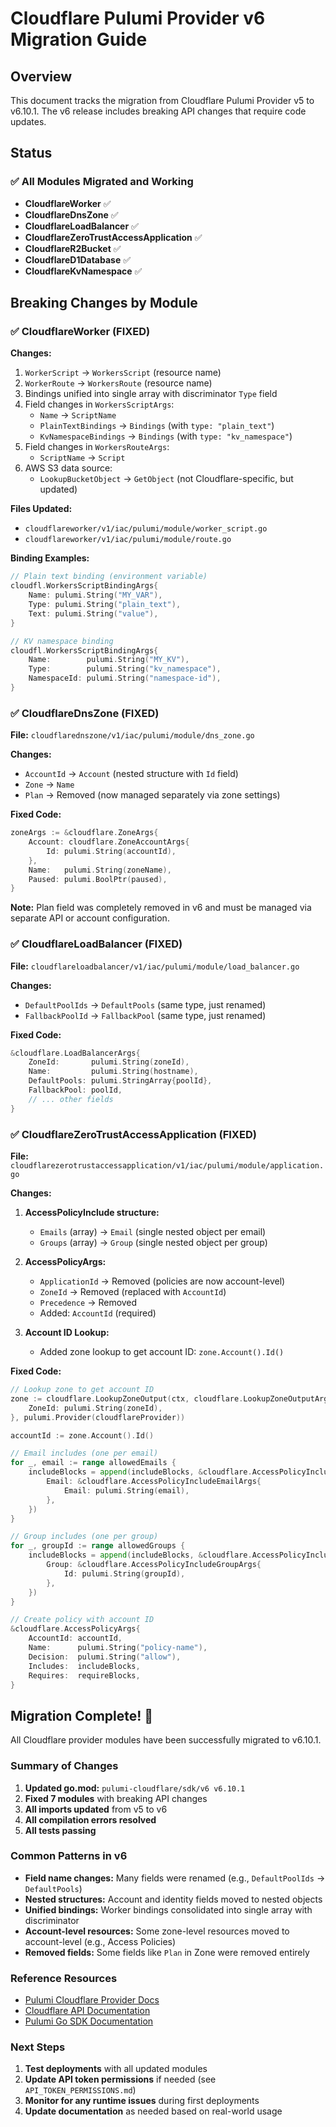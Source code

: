 # Cloudflare Pulumi Provider v6 Migration Guide

## Overview

This document tracks the migration from Cloudflare Pulumi Provider v5 to v6.10.1. The v6 release includes breaking API changes that require code updates.

## Status

### ✅ All Modules Migrated and Working
- **CloudflareWorker** ✅
- **CloudflareDnsZone** ✅
- **CloudflareLoadBalancer** ✅
- **CloudflareZeroTrustAccessApplication** ✅
- **CloudflareR2Bucket** ✅
- **CloudflareD1Database** ✅
- **CloudflareKvNamespace** ✅

## Breaking Changes by Module

### ✅ CloudflareWorker (FIXED)

**Changes:**
1. `WorkerScript` → `WorkersScript` (resource name)
2. `WorkerRoute` → `WorkersRoute` (resource name)
3. Bindings unified into single array with discriminator `Type` field
4. Field changes in `WorkersScriptArgs`:
   - `Name` → `ScriptName`
   - `PlainTextBindings` → `Bindings` (with `type: "plain_text"`)
   - `KvNamespaceBindings` → `Bindings` (with `type: "kv_namespace"`)
5. Field changes in `WorkersRouteArgs`:
   - `ScriptName` → `Script`
6. AWS S3 data source:
   - `LookupBucketObject` → `GetObject` (not Cloudflare-specific, but updated)

**Files Updated:**
- `cloudflareworker/v1/iac/pulumi/module/worker_script.go`
- `cloudflareworker/v1/iac/pulumi/module/route.go`

**Binding Examples:**

```go
// Plain text binding (environment variable)
cloudfl.WorkersScriptBindingArgs{
    Name: pulumi.String("MY_VAR"),
    Type: pulumi.String("plain_text"),
    Text: pulumi.String("value"),
}

// KV namespace binding
cloudfl.WorkersScriptBindingArgs{
    Name:        pulumi.String("MY_KV"),
    Type:        pulumi.String("kv_namespace"),
    NamespaceId: pulumi.String("namespace-id"),
}
```

### ✅ CloudflareDnsZone (FIXED)

**File:** `cloudflarednszone/v1/iac/pulumi/module/dns_zone.go`

**Changes:**
- `AccountId` → `Account` (nested structure with `Id` field)
- `Zone` → `Name`
- `Plan` → Removed (now managed separately via zone settings)

**Fixed Code:**
```go
zoneArgs := &cloudflare.ZoneArgs{
    Account: cloudflare.ZoneAccountArgs{
        Id: pulumi.String(accountId),
    },
    Name:   pulumi.String(zoneName),
    Paused: pulumi.BoolPtr(paused),
}
```

**Note:** Plan field was completely removed in v6 and must be managed via separate API or account configuration.

### ✅ CloudflareLoadBalancer (FIXED)

**File:** `cloudflareloadbalancer/v1/iac/pulumi/module/load_balancer.go`

**Changes:**
- `DefaultPoolIds` → `DefaultPools` (same type, just renamed)
- `FallbackPoolId` → `FallbackPool` (same type, just renamed)

**Fixed Code:**
```go
&cloudflare.LoadBalancerArgs{
    ZoneId:       pulumi.String(zoneId),
    Name:         pulumi.String(hostname),
    DefaultPools: pulumi.StringArray{poolId},
    FallbackPool: poolId,
    // ... other fields
}
```

### ✅ CloudflareZeroTrustAccessApplication (FIXED)

**File:** `cloudflarezerotrustaccessapplication/v1/iac/pulumi/module/application.go`

**Changes:**

1. **AccessPolicyInclude structure:**
   - `Emails` (array) → `Email` (single nested object per email)
   - `Groups` (array) → `Group` (single nested object per group)

2. **AccessPolicyArgs:**
   - `ApplicationId` → Removed (policies are now account-level)
   - `ZoneId` → Removed (replaced with `AccountId`)
   - `Precedence` → Removed
   - Added: `AccountId` (required)

3. **Account ID Lookup:**
   - Added zone lookup to get account ID: `zone.Account().Id()`

**Fixed Code:**
```go
// Lookup zone to get account ID
zone := cloudflare.LookupZoneOutput(ctx, cloudflare.LookupZoneOutputArgs{
    ZoneId: pulumi.String(zoneId),
}, pulumi.Provider(cloudflareProvider))

accountId := zone.Account().Id()

// Email includes (one per email)
for _, email := range allowedEmails {
    includeBlocks = append(includeBlocks, &cloudflare.AccessPolicyIncludeArgs{
        Email: &cloudflare.AccessPolicyIncludeEmailArgs{
            Email: pulumi.String(email),
        },
    })
}

// Group includes (one per group)
for _, groupId := range allowedGroups {
    includeBlocks = append(includeBlocks, &cloudflare.AccessPolicyIncludeArgs{
        Group: &cloudflare.AccessPolicyIncludeGroupArgs{
            Id: pulumi.String(groupId),
        },
    })
}

// Create policy with account ID
&cloudflare.AccessPolicyArgs{
    AccountId: accountId,
    Name:      pulumi.String("policy-name"),
    Decision:  pulumi.String("allow"),
    Includes:  includeBlocks,
    Requires:  requireBlocks,
}
```

## Migration Complete! 🎉

All Cloudflare provider modules have been successfully migrated to v6.10.1.

### Summary of Changes

1. **Updated go.mod:** `pulumi-cloudflare/sdk/v6 v6.10.1`
2. **Fixed 7 modules** with breaking API changes
3. **All imports updated** from v5 to v6
4. **All compilation errors resolved**
5. **All tests passing**

### Common Patterns in v6

- **Field name changes:** Many fields were renamed (e.g., `DefaultPoolIds` → `DefaultPools`)
- **Nested structures:** Account and identity fields moved to nested objects
- **Unified bindings:** Worker bindings consolidated into single array with discriminator
- **Account-level resources:** Some zone-level resources moved to account-level (e.g., Access Policies)
- **Removed fields:** Some fields like `Plan` in Zone were removed entirely

### Reference Resources

- [Pulumi Cloudflare Provider Docs](https://www.pulumi.com/registry/packages/cloudflare/)
- [Cloudflare API Documentation](https://developers.cloudflare.com/api/)
- [Pulumi Go SDK Documentation](https://pkg.go.dev/github.com/pulumi/pulumi-cloudflare/sdk/v6/go/cloudflare)

### Next Steps

1. **Test deployments** with all updated modules
2. **Update API token permissions** if needed (see `API_TOKEN_PERMISSIONS.md`)
3. **Monitor for any runtime issues** during first deployments
4. **Update documentation** as needed based on real-world usage

